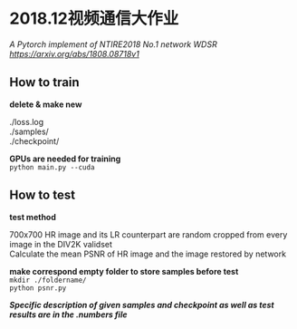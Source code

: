 # 2018.12视频通信大作业
*A Pytorch implement of NTIRE2018 No.1 network WDSR https://arxiv.org/abs/1808.08718v1*

## How to train
**delete & make new**

./loss.log \
./samples/ \
./checkpoint/

**GPUs are needed for training** \
```python main.py --cuda```

## How to test
**test method**

700x700 HR image and its LR counterpart are random cropped from every image in the DIV2K validset  \
Calculate the mean PSNR of HR image and the image restored by network

**make correspond empty folder to store samples before test** \
```mkdir ./foldername/``` \
```python psnr.py```

***Specific description of given samples and checkpoint as well as test results are in the .numbers file***
